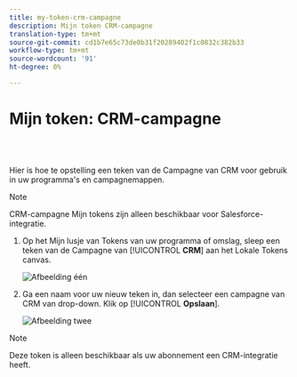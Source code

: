 ```yaml
---
title: my-token-crm-campagne
description: Mijn token CRM-campagne
translation-type: tm+mt
source-git-commit: cd1b7e65c73de0b31f20289402f1c0832c382b33
workflow-type: tm+mt
source-wordcount: '91'
ht-degree: 0%

---
```



# Mijn token: CRM-campagne

<br> 

Hier is hoe te opstelling een teken van de Campagne van CRM voor gebruik in uw programma&#39;s en campagnemappen.

>[!NOTE]
>
>CRM-campagne Mijn tokens zijn alleen beschikbaar voor Salesforce-integratie.

1. Op het Mijn lusje van Tokens van uw programma of omslag, sleep een teken van de Campagne van [!UICONTROL **CRM**] aan het Lokale Tokens canvas.

   ![Afbeelding één](/help/sky/assets/my-tokens/my-token-crm-campaign/my-token-crm-campaign-1.png)

2. Ga een naam voor uw nieuw teken in, dan selecteer een campagne van CRM van drop-down. Klik op [!UICONTROL **Opslaan**].

   ![Afbeelding twee](/help/sky/assets/my-tokens/my-token-crm-campaign/my-token-crm-campaign-2.png)

>[!NOTE]
>
>Deze token is alleen beschikbaar als uw abonnement een CRM-integratie heeft.

